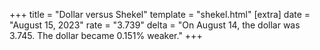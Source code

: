 +++
title = "Dollar versus Shekel"
template = "shekel.html"
[extra]
date = "August 15, 2023"
rate = "3.739"
delta = "On August 14, the dollar was 3.745. The dollar became 0.151% weaker."
+++
